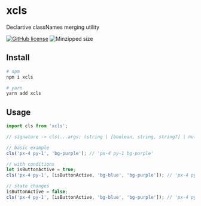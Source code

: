 # xcls
Declartive classNames merging utility

[![GitHub license](https://img.shields.io/github/license/5alidz/xcls)](https://github.com/5alidz/xcls/blob/master/LICENSE) ![Minzipped size](https://img.shields.io/bundlephobia/minzip/xcls.svg)

## Install

```sh
# npm
npm i xcls

# yarn
yarn add xcls
```

## Usage

```js
import cls from 'xcls';

// signature -> cls(...args: (string | [boolean, string, string?] | null | undefined)[]): string;

// basic example
cls('px-4 py-1', 'bg-purple'); // 'px-4 py-1 bg-purple'

// with conditions
let isButtonActive = true;
cls('px-4 py-1', [isButtonActive, 'bg-blue', 'bg-purple']); // 'px-4 py-1 bg-blue'

// state changes
isButtonActive = false;
cls('px-4 py-1', [isButtonActive, 'bg-blue', 'bg-purple']); // 'px-4 py-1 bg-purple'
```
